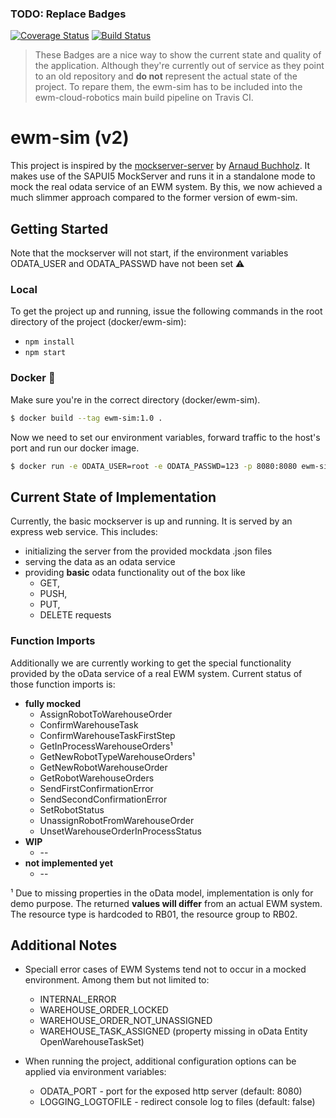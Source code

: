 ### TODO: Replace Badges
[![Coverage Status](https://coveralls.io/repos/yschiebelhut/odata-mock-server/badge.svg?branch=master)](https://coveralls.io/r/yschiebelhut/odata-mock-server?branch=master)
[![Build Status](https://travis-ci.org/yschiebelhut/odata-mock-server.svg?branch=master)](https://travis-ci.org/yschiebelhut/odata-mock-server)

>These Badges are a nice way to show the current state and quality of the application. Although they're currently out of service as they point to an old repository and **do not** represent the actual state of the project.
>To repare them, the ewm-sim has to be included into the ewm-cloud-robotics main build pipeline on Travis CI.


# ewm-sim (v2)
This project is inspired by the [mockserver-server](https://github.com/ArnaudBuchholz/mockserver-server) by [Arnaud Buchholz](https://github.com/ArnaudBuchholz).
It makes use of the SAPUI5 MockServer and runs it in a standalone mode to mock the real odata service of an EWM system. By this, we now achieved a much slimmer approach compared to the former version of ewm-sim.

## Getting Started 
Note that the mockserver will not start, if the environment variables ODATA_USER and ODATA_PASSWD have not been set :warning: 

### Local
To get the project up and running, issue the following commands in the root directory of the project (docker/ewm-sim):
* `npm install`
* `npm start`

### Docker :whale:
Make sure you're in the correct directory (docker/ewm-sim).
```sh
$ docker build --tag ewm-sim:1.0 .
```
Now we need to set our environment variables, forward traffic to the host's port and run our docker image.
```sh
$ docker run -e ODATA_USER=root -e ODATA_PASSWD=123 -p 8080:8080 ewm-sim:1.0
```

## Current State of Implementation
Currently, the basic mockserver is up and running. It is served by an express web service.
This includes:
* initializing the server from the provided mockdata .json files
* serving the data as an odata service
* providing **basic** odata functionality out of the box like
    * GET,
    * PUSH,
    * PUT,
    * DELETE
  requests

### Function Imports
Additionally we are currently working to get the special functionality provided by the oData service of a real EWM system.
Current status of those function imports is:
* **fully mocked**
    * AssignRobotToWarehouseOrder
    * ConfirmWarehouseTask
    * ConfirmWarehouseTaskFirstStep
    * GetInProcessWarehouseOrders¹
    * GetNewRobotTypeWarehouseOrders¹
    * GetNewRobotWarehouseOrder
    * GetRobotWarehouseOrders
    * SendFirstConfirmationError
    * SendSecondConfirmationError
    * SetRobotStatus
    * UnassignRobotFromWarehouseOrder
    * UnsetWarehouseOrderInProcessStatus
* **WIP**
    * --
* **not implemented yet**
    * --

¹ Due to missing properties in the oData model, implementation is only for demo purpose. The returned **values will differ** from an actual EWM system. The resource type is hardcoded to RB01, the resource group to RB02.

## Additional Notes
* Speciall error cases of EWM Systems tend not to occur in a mocked environment. Among them but not limited to:
    * INTERNAL_ERROR
    * WAREHOUSE_ORDER_LOCKED
    * WAREHOUSE_ORDER_NOT_UNASSIGNED
    * WAREHOUSE_TASK_ASSIGNED (property missing in oData Entity OpenWarehouseTaskSet)

* When running the project, additional configuration options can be applied via environment variables:
   * ODATA_PORT - port for the exposed http server (default: 8080)
   * LOGGING_LOGTOFILE - redirect console log to files (default: false)
